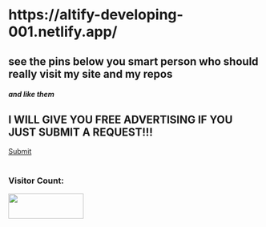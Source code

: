 <h1>https://altify-developing-001.netlify.app/</h2><h2>see the pins below you smart person who should really visit my site and my repos</h2><h5>and like them<h5>
  <h2>I WILL GIVE YOU FREE ADVERTISING IF YOU JUST SUBMIT A REQUEST!!!</h2> <a href="mailto:admin@psnator.com?subject=Report%3A%20Contributing%20%5B%20DEFAULT%20%5D&body=Hey%20Altify%2C%0D%0A%0D%0AI%20would%20like%20to%20help%20in%20your%20(%20user-input%20).%20Also%2C%20you%20can%20contact%20me%20from%20this%20email%20or%20phone%20number%3A%20(%20user-input%20).%0D%0A%0D%0AFrom%2C%20(%20user-input%20)">Submit</a><br><br>
<h3>Visitor Count:</h3><img src='https://views.whatilearened.today/views/github/Altify-Developing/README.md.svg' width='150' height='50'>
